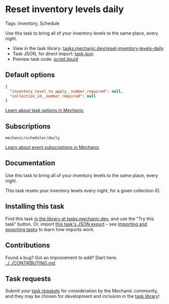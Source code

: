 # Reset inventory levels daily

Tags: Inventory, Schedule

Use this task to bring all of your inventory levels to the same place, every night.

* View in the task library: [tasks.mechanic.dev/reset-inventory-levels-daily](https://tasks.mechanic.dev/reset-inventory-levels-daily)
* Task JSON, for direct import: [task.json](../../tasks/reset-inventory-levels-daily.json)
* Preview task code: [script.liquid](./script.liquid)

## Default options

```json
{
  "inventory_level_to_apply__number_required": null,
  "collection_id__number_required": null
}
```

[Learn about task options in Mechanic](https://learn.mechanic.dev/core/tasks/options)

## Subscriptions

```liquid
mechanic/scheduler/daily
```

[Learn about event subscriptions in Mechanic](https://learn.mechanic.dev/core/tasks/subscriptions)

## Documentation

Use this task to bring all of your inventory levels to the same place, every night.

This task resets your inventory levels every night, for a given collection ID.

## Installing this task

Find this task [in the library at tasks.mechanic.dev](https://tasks.mechanic.dev/reset-inventory-levels-daily), and use the "Try this task" button. Or, import [this task's JSON export](../../tasks/reset-inventory-levels-daily.json) – see [Importing and exporting tasks](https://learn.mechanic.dev/core/tasks/import-and-export) to learn how imports work.

## Contributions

Found a bug? Got an improvement to add? Start here: [../../CONTRIBUTING.md](../../CONTRIBUTING.md).

## Task requests

Submit your [task requests](https://mechanic.canny.io/task-requests) for consideration by the Mechanic community, and they may be chosen for development and inclusion in the [task library](https://tasks.mechanic.dev/)!
